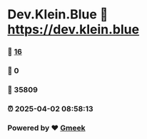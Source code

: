 # Dev.Klein.Blue :link: https://dev.klein.blue 
### :page_facing_up: [16](https://dev.klein.blue/tag.html) 
### :speech_balloon: 0 
### :hibiscus: 35809 
### :alarm_clock: 2025-04-02 08:58:13 
### Powered by :heart: [Gmeek](https://github.com/Meekdai/Gmeek)
